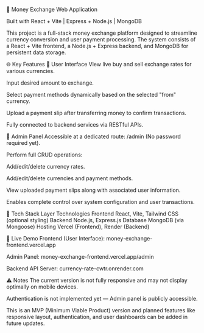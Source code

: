 💱 Money Exchange Web Application

Built with React + Vite | Express + Node.js | MongoDB

This project is a full-stack money exchange platform designed to streamline currency conversion and user payment processing. The system consists of a React + Vite frontend, a Node.js + Express backend, and MongoDB for persistent data storage.

🌐 Key Features
👥 User Interface
View live buy and sell exchange rates for various currencies.

Input desired amount to exchange.

Select payment methods dynamically based on the selected "from" currency.

Upload a payment slip after transferring money to confirm transactions.

Fully connected to backend services via RESTful APIs.

🔐 Admin Panel
Accessible at a dedicated route: /admin (No password required yet).

Perform full CRUD operations:

Add/edit/delete currency rates.

Add/edit/delete currencies and payment methods.

View uploaded payment slips along with associated user information.

Enables complete control over system configuration and user transactions.

🧰 Tech Stack
Layer	Technologies
Frontend	React, Vite, Tailwind CSS (optional styling)
Backend	Node.js, Express.js
Database	MongoDB (via Mongoose)
Hosting	Vercel (Frontend), Render (Backend)

🚀 Live Demo
Frontend (User Interface): money-exchange-frontend.vercel.app

Admin Panel: money-exchange-frontend.vercel.app/admin

Backend API Server: currency-rate-cwtr.onrender.com

⚠️ Notes
The current version is not fully responsive and may not display optimally on mobile devices.

Authentication is not implemented yet — Admin panel is publicly accessible.

This is an MVP (Minimum Viable Product) version and planned features like responsive layout, authentication, and user dashboards can be added in future updates.
